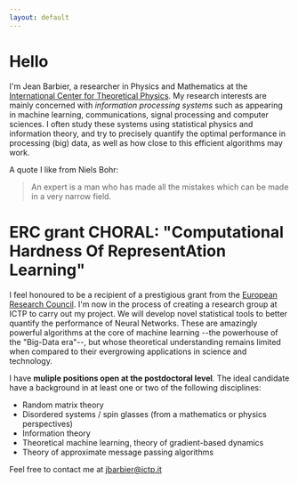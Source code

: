 ```yaml
---
layout: default
---
```



# Hello

I'm Jean Barbier, a researcher in Physics and Mathematics at the [International Center for Theoretical Physics](https://www.ictp.it/). My research interests are mainly concerned with _information processing systems_ such as appearing in machine learning, communications, signal processing and computer sciences. I often study these systems using statistical physics and information theory, and try to precisely quantify the optimal performance in processing (big) data, as well as how close to this efficient algorithms may work.

A quote I like from Niels Bohr:

> An expert is a man who has made all the mistakes which can be made in a very narrow field.

# ERC grant CHORAL: "Computational Hardness Of RepresentAtion Learning"

I feel honoured to be a recipient of a prestigious grant from the [European Research Council](https://erc.europa.eu/news/erc-2021-starting-grants-results?fbclid=IwAR0-AB0MH9WFvlv3Ynp9Z6EMXy_0igRVLsIAiUlB7h79ftnLslV5Pxv_Qp8). I'm now in the process of creating a research group at ICTP to carry out my project. We will develop novel statistical tools to better quantify the performance of Neural Networks. These are amazingly powerful algorithms at the core of machine learning --the powerhouse of the "Big-Data era"--, but whose theoretical understanding remains limited when compared to their evergrowing applications in science and technology. 

I have **muliple positions open at the postdoctoral level**. The ideal candidate have a background in at least one or two of the following disciplines:

* Random matrix theory
* Disordered systems / spin glasses (from a mathematics or physics perspectives)
* Information theory
* Theoretical machine learning, theory of gradient-based dynamics
* Theory of approximate message passing algorithms


Feel free to contact me at jbarbier@ictp.it
